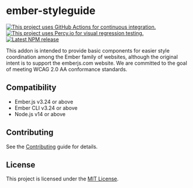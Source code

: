 # ember-styleguide

[![This project uses GitHub Actions for continuous integration.](https://github.com/ember-learn/ember-styleguide/workflows/CI/badge.svg)](https://github.com/ember-learn/ember-styleguide/actions?query=workflow%3ACI)
[![This project uses Percy.io for visual regression testing.](https://percy.io/static/images/percy-badge.svg)](https://percy.io/Ember/ember-styleguide)
[![Latest NPM release](https://img.shields.io/npm/v/ember-styleguide.svg)](https://www.npmjs.com/package/ember-styleguide.svg)


This addon is intended to provide basic components for easier style coordination among the Ember family of websites, although the original intent is to support the emberjs.com website. We are committed to the goal of meeting WCAG 2.0 AA conformance standards.

## Compatibility

* Ember.js v3.24 or above
* Ember CLI v3.24 or above
* Node.js v14 or above

## Contributing

See the [Contributing](CONTRIBUTING.md) guide for details.

## License

This project is licensed under the [MIT License](LICENSE.md).
